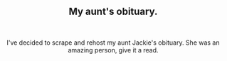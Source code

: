 <h2 align=center>My aunt's obituary.</h2>

<br>

<p align=center>I've decided to scrape and rehost my aunt Jackie's obituary. She was an amazing person, give it a read.</p>